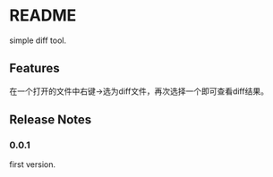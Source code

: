 # README

simple diff tool.

## Features

在一个打开的文件中右键->选为diff文件，再次选择一个即可查看diff结果。

## Release Notes

### 0.0.1
first version.

